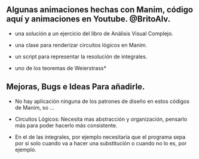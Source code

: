 ## Algunas animaciones hechas con Manim, código aquí y animaciones en Youtube. @BritoAlv.



- una solución a un ejercicio del libro de Análisis Visual Complejo.

- una clase para renderizar circuitos lógicos en Manim.

- un script para representar la resolución de integrales.

- uno de los teoremas de Weierstrass*

## Mejoras, Bugs e Ideas Para añadirle.

- No hay aplicación ninguna de los patrones de diseño en estos códigos de Manim, so ...

- Circuitos Lógicos: Necesita mas abstracción y organización, pensarlo más para poder hacerlo más consistente.

- En el de las integrales, por ejemplo necesitaría que el programa sepa por si solo cuando va a hacer una substitución o cuando no lo es, por ejemplo.


